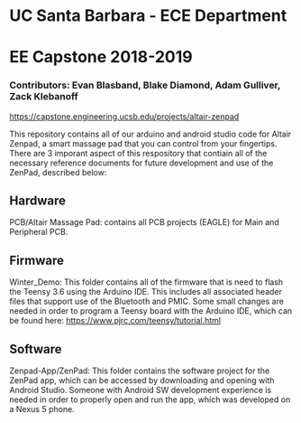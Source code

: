 # UC Santa Barbara - ECE Department 
# EE Capstone 2018-2019


### Contributors: Evan Blasband, Blake Diamond, Adam Gulliver, Zack Klebanoff

https://capstone.engineering.ucsb.edu/projects/altair-zenpad

This repository contains all of our arduino and android studio code for Altair Zenpad, a smart massage pad that you can control from your fingertips. There are 3 imporant aspect of this respository that contiain all of the necessary reference documents for future development and use of the ZenPad, described below:

## Hardware

PCB/Altair Massage Pad: contains all PCB projects (EAGLE) for Main and Peripheral PCB.

## Firmware

Winter_Demo: This folder contains all of the firmware that is need to flash the Teensy 3.6 using the Arduino IDE. This includes all associated header files that support use of the Bluetooth and PMIC. Some small changes are needed in order to program a Teensy board with the Arduino IDE, which can be found here: https://www.pjrc.com/teensy/tutorial.html

## Software

Zenpad-App/ZenPad: This folder contains the software project for the ZenPad app, which can be accessed by downloading and opening with Android Studio. Someone with Android SW development experience is needed in order to properly open and run the app, which was developed on a Nexus 5 phone.
